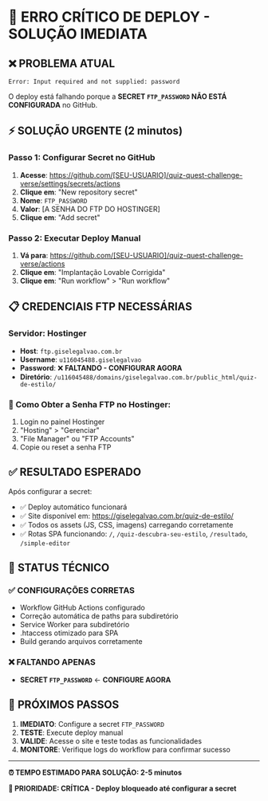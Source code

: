 # 🚨 ERRO CRÍTICO DE DEPLOY - SOLUÇÃO IMEDIATA

## ❌ PROBLEMA ATUAL
```
Error: Input required and not supplied: password
```

O deploy está falhando porque a **SECRET `FTP_PASSWORD` NÃO ESTÁ CONFIGURADA** no GitHub.

## ⚡ SOLUÇÃO URGENTE (2 minutos)

### Passo 1: Configurar Secret no GitHub
1. **Acesse**: https://github.com/[SEU-USUARIO]/quiz-quest-challenge-verse/settings/secrets/actions
2. **Clique em**: "New repository secret"
3. **Nome**: `FTP_PASSWORD`
4. **Valor**: [A SENHA DO FTP DO HOSTINGER]
5. **Clique em**: "Add secret"

### Passo 2: Executar Deploy Manual
1. **Vá para**: https://github.com/[SEU-USUARIO]/quiz-quest-challenge-verse/actions
2. **Clique em**: "Implantação Lovable Corrigida"
3. **Clique em**: "Run workflow" > "Run workflow"

## 📋 CREDENCIAIS FTP NECESSÁRIAS

### Servidor: Hostinger
- **Host**: `ftp.giselegalvao.com.br`
- **Username**: `u116045488.giselegalvao`
- **Password**: ❌ **FALTANDO - CONFIGURAR AGORA**
- **Diretório**: `/u116045488/domains/giselegalvao.com.br/public_html/quiz-de-estilo/`

### 🔧 Como Obter a Senha FTP no Hostinger:
1. Login no painel Hostinger
2. "Hosting" > "Gerenciar"
3. "File Manager" ou "FTP Accounts"
4. Copie ou reset a senha FTP

## ✅ RESULTADO ESPERADO

Após configurar a secret:
- ✅ Deploy automático funcionará
- ✅ Site disponível em: https://giselegalvao.com.br/quiz-de-estilo/
- ✅ Todos os assets (JS, CSS, imagens) carregando corretamente
- ✅ Rotas SPA funcionando: `/`, `/quiz-descubra-seu-estilo`, `/resultado`, `/simple-editor`

## 🎯 STATUS TÉCNICO

### ✅ CONFIGURAÇÕES CORRETAS
- Workflow GitHub Actions configurado
- Correção automática de paths para subdiretório
- Service Worker para subdiretório
- .htaccess otimizado para SPA
- Build gerando arquivos corretamente

### ❌ FALTANDO APENAS
- **SECRET `FTP_PASSWORD`** ← **CONFIGURE AGORA**

## 🚀 PRÓXIMOS PASSOS

1. **IMEDIATO**: Configure a secret `FTP_PASSWORD`
2. **TESTE**: Execute deploy manual
3. **VALIDE**: Acesse o site e teste todas as funcionalidades
4. **MONITORE**: Verifique logs do workflow para confirmar sucesso

---

**⏰ TEMPO ESTIMADO PARA SOLUÇÃO: 2-5 minutos**

**🎯 PRIORIDADE: CRÍTICA - Deploy bloqueado até configurar a secret**

